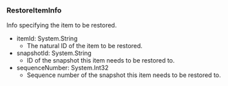 ### RestoreItemInfo
Info specifying the item to be restored.

- itemId: System.String
  - The natural ID of the item to be restored.
- snapshotId: System.String
  - ID of the snapshot this item needs to be restored to.
- sequenceNumber: System.Int32
  - Sequence number of the snapshot this item needs to be restored to.
